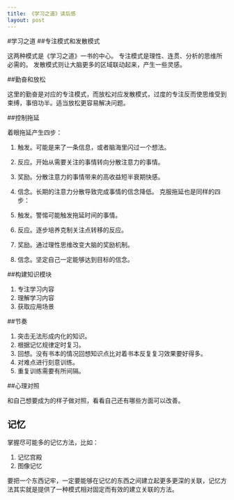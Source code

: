 ```yaml
---
title: 《学习之道》读后感
layout: post
---
```

#学习之道
##专注模式和发散模式

这两种模式是《学习之道》一书的中心。
专注模式是理性、连贯、分析的思维所必需的。
发散模式则让大脑更多的区域联动起来，产生一些灵感。

<!--more-->

##勤奋和放松

这里的勤奋是对应的专注模式，而放松对应发散模式，过度的专注反而使思维受到束缚，事倍功半。适当放松更容易解决问题。

##控制拖延

着眼拖延产生四步：

1. 触发。可能是来了一条信息，或者脑海里闪过一个想法。
2. 反应。开始从需要关注的事情转向分散注意力的事情。
3. 奖励。分散注意力的事情带来的高收益短半衰期快感。
4. 信念。长期的注意力分散导致完成事情的信念降低。
克服拖延也是同样的四步：

1. 触发。警惕可能触发拖延时间的事情。
2. 反应。逐步培养克制关注点转移的反应。
3. 奖励。通过理性思维改变大脑的奖励机制。
4. 信念。坚定自己一定能够达到目标的信念。

##构建知识模块

1. 专注学习内容
2. 理解学习内容
3. 获取应用场景

##节奏

1. 突击无法形成内化的知识。
2. 根据记忆规律定时复习。
3. 回想。没有书本的情况回想知识点比对着书本反复复习效果要好得多。
4. 对难点进行刻意训练。
5. 重复训练需要有所间隔。

##心理对照

 和自己想要成为的样子做对照，看看自己还有哪些方面可以改善。

## 记忆

掌握尽可能多的记忆方法，比如：

1. 记忆宫殿
2. 图像记忆

要把一个东西记牢，一定要能够在记忆的东西之间建立起更多更深的关联，记忆方法其实就是提供了一种模式相对固定而有效的建立关联的方法。